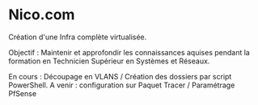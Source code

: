 # Nico.com

Création d'une Infra complète virtualisée.  

Objectif : Maintenir et approfondir les connaissances aquises pendant la formation en Technicien Supérieur en Systèmes et Réseaux.

En cours : Découpage en VLANS / Création des dossiers par script PowerShell.
A venir : configuration sur Paquet Tracer / Paramétrage PfSense  
